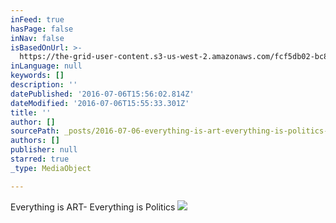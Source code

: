 ```yaml
---
inFeed: true
hasPage: false
inNav: false
isBasedOnUrl: >-
  https://the-grid-user-content.s3-us-west-2.amazonaws.com/fcf5db02-bc87-4ad4-8aa1-c14a0109df12.jpg
inLanguage: null
keywords: []
description: ''
datePublished: '2016-07-06T15:56:02.814Z'
dateModified: '2016-07-06T15:55:33.301Z'
title: ''
author: []
sourcePath: _posts/2016-07-06-everything-is-art-everything-is-politics-.md
authors: []
publisher: null
starred: true
_type: MediaObject

---
```

Everything is ART- Everything is Politics ![](https://the-grid-user-content.s3-us-west-2.amazonaws.com/fcf5db02-bc87-4ad4-8aa1-c14a0109df12.jpg)